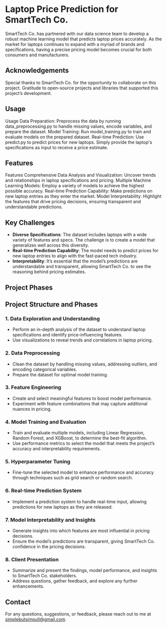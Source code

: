 
# Laptop Price Prediction for SmartTech Co.


SmartTech Co. has partnered with our data science team to develop a robust machine learning model that predicts laptop prices accurately. As the market for laptops continues to expand with a myriad of brands and specifications, having a precise pricing model becomes crucial for both consumers and manufacturers.



## Acknowledgements
Special thanks to SmartTech Co. for the opportunity to collaborate on this project.
Gratitude to open-source projects and libraries that supported this project’s development.
## Usage
Usage
Data Preparation: Preprocess the data by running data_preprocessing.py to handle missing values, encode variables, and prepare the dataset.
Model Training: Run model_training.py to train and evaluate models on the prepared dataset.
Real-time Prediction: Use predict.py to predict prices for new laptops. Simply provide the laptop's specifications as input to receive a price estimate.
## Features
Features
Comprehensive Data Analysis and Visualization: Uncover trends and relationships in laptop specifications and pricing.
Multiple Machine Learning Models: Employ a variety of models to achieve the highest possible accuracy.
Real-time Prediction Capability: Make predictions on new laptop entries as they enter the market.
Model Interpretability: Highlight the features that drive pricing decisions, ensuring transparent and understandable predictions.
## Key Challenges
- **Diverse Specifications**: The dataset includes laptops with a wide variety of features and specs. The challenge is to create a model that generalizes well across this diversity.
- **Real-time Prediction Capability**: The model needs to predict prices for new laptop entries to align with the fast-paced tech industry.
- **Interpretability**: It’s essential that the model’s predictions are understandable and transparent, allowing SmartTech Co. to see the reasoning behind pricing estimates.

## Project Phases
## Project Structure and Phases
### 1. Data Exploration and Understanding
   - Perform an in-depth analysis of the dataset to understand laptop specifications and identify price-influencing features.
   - Use visualizations to reveal trends and correlations in laptop pricing.

### 2. Data Preprocessing
   - Clean the dataset by handling missing values, addressing outliers, and encoding categorical variables.
   - Prepare the dataset for optimal model training.

### 3. Feature Engineering
   - Create and select meaningful features to boost model performance.
   - Experiment with feature combinations that may capture additional nuances in pricing.

### 4. Model Training and Evaluation
   - Train and evaluate multiple models, including Linear Regression, Random Forest, and XGBoost, to determine the best-fit algorithm.
   - Use performance metrics to select the model that meets the project’s accuracy and interpretability requirements.

### 5. Hyperparameter Tuning
   - Fine-tune the selected model to enhance performance and accuracy through techniques such as grid search or random search.

### 6. Real-time Prediction System
   - Implement a prediction system to handle real-time input, allowing predictions for new laptops as they are released.

### 7. Model Interpretability and Insights
   - Generate insights into which features are most influential in pricing decisions.
   - Ensure the model’s predictions are transparent, giving SmartTech Co. confidence in the pricing decisions.

### 8. Client Presentation
   - Summarize and present the findings, model performance, and insights to SmartTech Co. stakeholders.
   - Address questions, gather feedback, and explore any further enhancements.
## Contact
For any questions, suggestions, or feedback, please reach out to me at  simplebutsimpull@gmail.com.